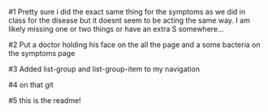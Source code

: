 #1 Pretty sure i did the exact same thing for the symptoms as we did in class for the disease but
it doesnt seem to be acting the same way. I am likely missing one or two things or have an extra S somewhere...


#2 Put a doctor holding his face on the all the page and a some bacteria on the symptoms page

#3 Added list-group and list-group-item to my navigation

#4 on that git

#5 this is the readme!

